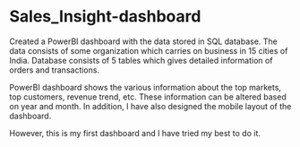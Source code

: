 # Sales_Insight-dashboard

Created a PowerBI dashboard with the data stored in SQL database. The data consists of some organization which carries on business in 15 cities of India. 
Database consists of 5 tables which gives detailed information of orders and transactions.

PowerBI dashboard shows the various information about the top markets, top customers, revenue trend, etc. These information can be altered based on year and month.
In addition, I have also designed the mobile layout of the dashboard.

However, this is my first dashboard and I have tried my best to do it.
